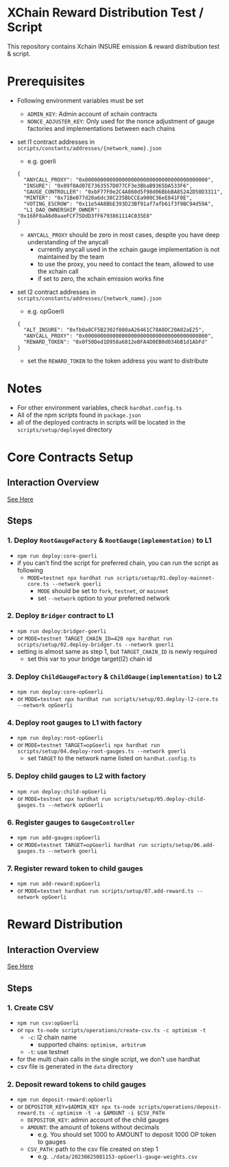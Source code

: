 # XChain Reward Distribution Test / Script

This repository contains Xchain INSURE emission & reward distribution test & script.

# Prerequisites

- Following environment variables must be set
  - `ADMIN_KEY`: Admin account of xchain contracts
  - `NONCE_ADJUSTER_KEY`: Only used for the nonce adjustment of gauge factories and implementations between each chains
- set l1 contract addresses in `scripts/constants/addresses/{network_name}.json`

  - e.g. goerli

  ```
  {
    "ANYCALL_PROXY": "0x0000000000000000000000000000000000000000",
    "INSURE": "0x09f0Ad07E7363557D077CF3e3BbaB9365DA533F6",
    "GAUGE_CONTROLLER": "0xbF77F0e2C4A860d5f98d06BbbBA85242D50D3311",
    "MINTER": "0x71Be077d20a6dc38C235BbCCEa900C36eE841F0E",
    "VOTING_ESCROW": "0x11e54A8BbE393D23Bf91af7afb61f3f9BC94d59A",
    "L1_DAO_OWNERSHIP_OWNER": "0x168F8aA6d0aaeFCF75DdD3fF6793861114C035E8"
  }

  ```

  - `ANYCALL_PROXY` should be zero in most cases, despite you have deep understanding of the anycall
    - currently anycall used in the xchain gauge implementation is not maintained by the team
    - to use the proxy, you need to contact the team, allowed to use the xchain call
    - if set to zero, the xchain emission works fine

- set l2 contract addresses in `scripts/constants/addresses/{network_name}.json`
  - e.g. opGoerli
  ```
  {
    "ALT_INSURE": "0xfb0a8CF5B2302f880aA26461C78A8DC20A02aE25",
    "ANYCALL_PROXY": "0x0000000000000000000000000000000000000000",
    "REWARD_TOKEN": "0x0f50Ded1D958a6812eBFA4D0EB0d034bB1d1AbFd"
  }
  ```
  - set the `REWARD_TOKEN` to the token address you want to distribute

# Notes

- For other environment variables, check `hardhat.config.ts`
- All of the npm scripts found in `package.json`
- all of the deployed contracts in scripts will be located in the `scripts/setup/deployed` directory

# Core Contracts Setup

## Interaction Overview

[See Here](documents/deploy_flow.md)

## Steps

### 1. Deploy `RootGaugeFactory` & `RootGauge(implementation)` to L1

- `npm run deploy:core-goerli`
- if you can't find the script for preferred chain, you can run the script as following
  - `MODE=testnet npx hardhat run scripts/setup/01.deploy-mainnet-core.ts --network goerli`
    - `MODE` should be set to `fork`, `testnet`, or `mainnet`
    - set `--network` option to your preferred network

### 2. Deploy `Bridger` contract to L1

- `npm run deploy:bridger-goerli`
- or `MODE=testnet TARGET_CHAIN_ID=420 npx hardhat run scripts/setup/02.deploy-bridger.ts --network goerli`
- setting is almost same as step 1, but `TARGET_CHAIN_ID` is newly required
  - set this var to your bridge target(l2) chain id

### 3. Deploy `ChildGaugeFactory` & `ChildGauge(implementation)` to L2

- `npm run deploy:core-opGoerli`
- or `MODE=testnet npx hardhat run scripts/setup/03.deploy-l2-core.ts --network opGoerli`

### 4. Deploy root gauges to L1 with factory

- `npm run deploy:root-opGoerli`
- or `MODE=testnet TARGET=opGoerli npx hardhat run scripts/setup/04.deploy-root-gauges.ts --network goerli`
  - set `TARGET` to the network name listed on `hardhat.config.ts`

### 5. Deploy child gauges to L2 with factory

- `npm run deploy:child-opGoerli`
- or `MODE=testnet npx hardhat run scripts/setup/05.deploy-child-gauges.ts --network opGoerli`

### 6. Register gauges to `GaugeController`

- `npm run add-gauges:opGoerli`
- or `MODE=testnet TARGET=opGoerli hardhat run scripts/setup/06.add-gauges.ts --network goerli`

### 7. Register reward token to child gauges

- `npm run add-reward:opGoerli`
- or `MODE=testnet hardhat run scripts/setup/07.add-reward.ts --network opGoerli`

# Reward Distribution

## Interaction Overview

[See Here](documents/distribution_flow.md)

## Steps

### 1. Create CSV

- `npm run csv:opGoerli`
- or `npx ts-node scripts/operations/create-csv.ts -c optimism -t`
  - `-c`: l2 chain name
    - supported chains: `optimism, arbitrum`
  - `-t`: use testnet
- for the multi chain calls in the single script, we don't use hardhat
- csv file is generated in the `data` directory

### 2. Deposit reward tokens to child gauges

- `npm run deposit-reward:opGoerli`
- or `DEPOSITOR_KEY=$ADMIN_KEY npx ts-node scripts/operations/deposit-reward.ts -c optimism -t -a $AMOUNT -i $CSV_PATH`
  - `DEPOSITOR_KEY`: admin account of the child gauges
  - `AMOUNT`: the amount of tokens without decimals
    - e.g. You should set 1000 to AMOUNT to deposit 1000 OP token to gauges
  - `CSV_PATH`: path to the csv file created on step 1
    - e.g. `./data/20230825081153-opGoerli-gauge-weights.csv`
